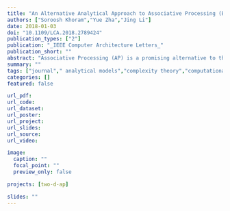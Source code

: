 ```yaml
---
title: "An Alternative Analytical Approach to Associative Processing (Best of CAL)"
authors: ["Soroosh Khoram","Yue Zha","Jing Li"]
date: 2018-01-03
doi: "10.1109/LCA.2018.2789424"
publication_types: ["2"]
publication: "_IEEE Computer Architecture Letters_"
publication_short: ""
abstract: "Associative Processing (AP) is a promising alternative to the Von Neumann model as it addresses the memory wall problem through its inherent in-memory computations. However, because of the countless design parameter choices, comparisons between implementations of two so radically different models are challenging for simulation-based methods. To tackle these challenges, we develop an alternative analytical approach based on a new concept called architecturally-determined complexity. Using this method, we asymptotically evaluate the runtime/storage/energy bounds of the two models, i.e., AP and Von Neumann. We further apply the method to gain more insights into the performance bottlenecks of traditional AP and develop a new machine model named Two Dimensional AP to address these limitations. Finally, we experimentally validate our analytical method and confirm that the simulation results match our theoretical projections."
summary: ""
tags: ["journal"," analytical models","complexity theory","computational modeling","computer architecture","parallel processing","runtime","two dimensional displays","analysis of algorithms and problem complexity","associative processors","modeling techniques","models of computation"]
categories: []
featured: false

url_pdf:
url_code:
url_dataset:
url_poster:
url_project:
url_slides:
url_source:
url_video:

image:
  caption: ""
  focal_point: ""
  preview_only: false

projects: [two-d-ap]

slides: ""
---
```


